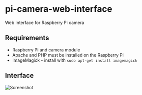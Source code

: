 # pi-camera-web-interface
Web interface for Raspberry Pi camera

## Requirements
* Raspberry Pi and camera module
* Apache and PHP must be installed on the Raspberry Pi
* ImageMagick - install with `sudo apt-get install imagemagick`

## Interface
![Screenshot](https://raw.githubusercontent.com/ben-woolnough/pi-camera-web-interface/master/images/interface.PNG)
